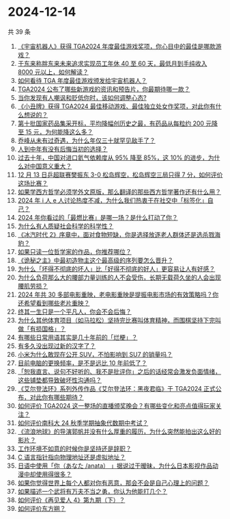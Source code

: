 # 2024-12-14

共 39 条

<!-- BEGIN ZHIHUVIDEO -->
<!-- 最后更新时间 Sat Dec 14 2024 01:11:19 GMT+0800 (China Standard Time) -->
1. [《宇宙机器人》获得 TGA2024 年度最佳游戏奖项，你心目中的最佳是哪款游戏？](https://www.zhihu.com/question/6745119970)
1. [于东来称胖东来未来追求实现员工年休 40 至 60 天，最低月到手纯收入 8000 元以上，如何解读？](https://www.zhihu.com/question/6761083813)
1. [如何看待 TGA 年度最佳游戏颁发给宇宙机器人？](https://www.zhihu.com/question/6746508204)
1. [TGA2024 公布了哪些新游戏的资讯和预告片，你最期待哪一款？](https://www.zhihu.com/question/6755781652)
1. [当你发现有人嘲讽和贬低你时，该如何调整心态?](https://www.zhihu.com/question/2287512238)
1. [《小丑牌》获得 TGA2024 最佳移动游戏、最佳独立处女作奖项，对此你有什么想说的？](https://www.zhihu.com/question/6743078035)
1. [第十批国家药品集采开标，平均降幅创历史之最，有药品从每粒约 200 元降至 15 元，为何能降这么多？](https://www.zhihu.com/question/6726192471)
1. [乔峰从未有过奇遇，为什么年仅三十就罕见敌手了？](https://www.zhihu.com/question/508558557)
1. [人到中年有没有后悔当初的选择？](https://www.zhihu.com/question/6189395839)
1. [过去十年，中国对进口氦气依赖度从 95% 降至 85%​，这 10% 的进步，为什么对中国意义重大？](https://www.zhihu.com/question/6560964429)
1. [12 月 13 日乒超联赛樊振东 3-0 松岛辉空，松岛辉空三局只得 7 分，如何评价这场比赛？](https://www.zhihu.com/question/6782732654)
1. [如果学西方哲学必须学外文原版，那么翻译的那些西方哲学著作还有什么用？](https://www.zhihu.com/question/6556798976)
1. [2024 年 i 人 e 人讨论热度不减，为什么我们热衷于在社交中「标签化」自己？](https://www.zhihu.com/question/6683982566)
1. [2024 年你看过的「最燃比赛」是哪一场？是什么打动了你？](https://www.zhihu.com/question/6667106895)
1. [为什么有人质疑社会科学的科学性？](https://www.zhihu.com/question/6422370880)
1. [《冰汽时代 2》序章中，面对食物短缺，你是选择放逐老人群体还是选杀戮海豹？](https://www.zhihu.com/question/667801608)
1. [如果只读一位哲学家的作品，你推荐哪位？](https://www.zhihu.com/question/5874388208)
1. [《诡秘之主》中最初造物主这个最高级的序列要怎么晋升？](https://www.zhihu.com/question/592390150)
1. [为什么「坏得不彻底的坏人」比「好得不彻底的好人」更容易让人有好感？](https://www.zhihu.com/question/6651885123)
1. [为什么负荷那么大的腰部力量训练的人不会受伤，长期无载荷久坐的人会出现腰肌劳损？](https://www.zhihu.com/question/5191189151)
1. [2024 年共 30 多部电影重映，老电影重映是提振电影市场的有效策略吗？你还希望看到哪些老片重映？](https://www.zhihu.com/question/5957373685)
1. [终其一生只是一个平凡人，你会不会后悔？](https://www.zhihu.com/question/3977964999)
1. [为什么其他体育项目（如马拉松）坚持完比赛叫体育精神，而围棋坚持下完叫做「有损国格」？](https://www.zhihu.com/question/664332998)
1. [有哪些日常用语其实是几十年前的「烂梗」？](https://www.zhihu.com/question/6236741826)
1. [有多久没出现过新的汉字了？](https://www.zhihu.com/question/4995329934)
1. [小米为什么敢现在公开 SUV，不怕影响到 SU7 的销量吗？](https://www.zhihu.com/question/6702067987)
1. [目前电脑的更换频率，是不是远比 10 年前低了？](https://www.zhihu.com/question/5389945135)
1. [「恕我直言、说句不好听的、我不是批评你」之后的话经常会激发负面情绪，这些铺垫都导致破坏性沟通吗？](https://www.zhihu.com/question/2544832032)
1. [《艾尔登法环》系列外传作品《艾尔登法环：黑夜君临》于 TGA2024 正式公布，对此你有哪些期待？](https://www.zhihu.com/question/6730763301)
1. [如何评价 TGA2024 这一整场的直播颁奖晚会？有哪些变化和亮点值得玩家关注？](https://www.zhihu.com/question/6747623660)
1. [如何评价南科大 24 秋季学期抽象代数期中考试？](https://www.zhihu.com/question/3038956293)
1. [《流浪地球》的导演郭帆并没有什么厚重的履历，为什么突然能拍出这么好的影片？](https://www.zhihu.com/question/581744313)
1. [工作环境不如意的时候你是坚持还是辞职？](https://www.zhihu.com/question/6507680798)
1. [C 语言指针指向物理地址还是虚拟地址？](https://www.zhihu.com/question/5753905040)
1. [日语中使用「你（あなた /anata） 」据说过于暧昧，为什么日本影视作品动漫中却使用得很多？](https://www.zhihu.com/question/6471102812)
1. [如果你觉得世界上每个人都对你有恶意，那会不会是自己心理上的问题？](https://www.zhihu.com/question/6313825816)
1. [如果描述一个武将有万夫不当之勇，你认为他能打几个？](https://www.zhihu.com/question/596850652)
1. [如何评价《再见爱人 4》第九期（下）？](https://www.zhihu.com/question/6685105144)
1. [如何评价东方朔？](https://www.zhihu.com/question/31188546)
<!-- END ZHIHUVIDEO -->
